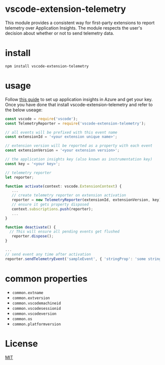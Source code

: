 # vscode-extension-telemetry
This module provides a consistent way for first-party extensions to report telemetry
over Application Insights. The module respects the user's decision about whether or
not to send telemetry data.

# install 
`npm install vscode-extension-telemetry`

# usage
Follow [this guide](https://docs.microsoft.com/en-us/azure/application-insights/app-insights-nodejs-quick-start) to set up application insights in Azure and get your key. Once you have done that install vscode-extension-telemetry and refer to the below useage:
 
 ```javascript
 const vscode = require('vscode');
 const TelemetryReporter = require('vscode-extension-telemetry');
 
 // all events will be prefixed with this event name
 const extensionId = '<your extension unique name>';
 
 // extension version will be reported as a property with each event 
 const extensionVersion = '<your extension version>'; 
 
 // the application insights key (also known as instrumentation key)
 const key = '<your key>'; 

// telemetry reporter 
 let reporter;
 
 function activate(context: vscode.ExtensionContext) {
    ...
    // create telemetry reporter on extension activation
    reporter = new TelemetryReporter(extensionId, extensionVersion, key);
    // ensure it gets property disposed
    context.subscriptions.push(reporter);
    ...
 }

 function deactivate() {
   // This will ensure all pending events get flushed
    reporter.dispose();
 }

 ...
 // send event any time after activation
 reporter.sendTelemetryEvent('sampleEvent', { 'stringProp': 'some string' }, { 'numericMeasure': 123});
 
  ```

# common properties
- `common.extname`
- `common.extversion`
- `common.vscodemachineid` 
- `common.vscodesessionid`
- `common.vscodeversion` 
- `common.os`
- `common.platformversion`

# License
[MIT](LICENSE)
